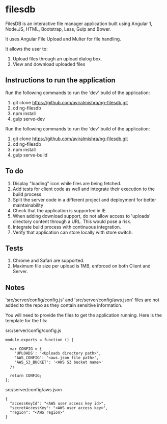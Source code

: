 # filesdb
FilesDB is an interactive file manager application built using Angular 1, Node.JS, HTML, Bootstrap, Less, Gulp and Bower.

It uses Angular File Upload and Multer for file handling.

It allows the user to:

1. Upload files through an upload dialog box.
2. View and download uploaded files

## Instructions to run the application

Run the following commands to run the 'dev' build of the application:

1. git clone https://github.com/aviralmishra/ng-filesdb.git
2. cd ng-filesdb
3. npm install
4. gulp serve-dev

Run the following commands to run the 'dev' build of the application:

1. git clone https://github.com/aviralmishra/ng-filesdb.git
2. cd ng-filesdb 
3. npm install
4. gulp serve-build

## To do

1. Display "loading" icon while files are being fetched.
2. Add tests for client code as well and integrate their execution to the build process
3. Split the server code in a different project and deployment for better maintainability
4. Check that the application is supported in IE.
5. When adding download support, do not allow access to 'uploads' directory content through a URL. This would pose a risk.
6. Integrate build process with continuous integration.
7. Verify that application can store locally with store switch.

## Tests

1. Chrome and Safari are supported.
2. Maximum file size per upload is 1MB, enforced on both Client and Server.

## Notes

'src/server/config/config.js' and 'src/server/config/aws.json' files are not added to the repo as they contain sensitive information.

You will need to provide the files to get the application running. Here is the template for the fils:


src/server/config/config.js
```
module.exports = function () {

  var CONFIG = {
    'UPLOADS': '<Uploads directory path>',
    'AWS_CONFIG': '<aws.json file path>',
    'AWS_S3_BUCKET': '<AWS S3 bucket name>'
  };

  return CONFIG;
};
```

src/server/config/aws.json
```
{
  "accessKeyId": "<AWS user access key id>",
  "secretAccessKey": "<AWS user access key>",
  "region": "<AWS region>"
}
```
